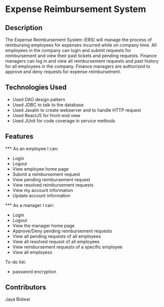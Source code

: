 # Expense Reimbursement System

## Description
The Expense Reimbursement System (ERS) will manage the process of reimbursing employees for expenses incurred while on company time. All employees in the company can login and submit requests for reimbursement and view their past tickets and pending requests. Finance managers can log in and view all reimbursement requests and past history for all employees in the company. Finance managers are authorized to approve and deny requests for expense reimbursement.

## Technologies Used
* Used DAO design pattern 
* Used JDBC to talk to the database
* Used Javalin to create webserver and to handle HTTP request
* Used ReactJS for front-end view
* Used JUnit for code coverage in service methods
## Features

*** As an employee I can:
* Login
* Logout
* View employee home page
* Submit a reimbursement request
* View pending reimbursement request
* View resolved reimbursement requests
* View my account information
* Update account information

*** As a manager I can:
* Login
* Logout
* View the manager home page
* Approve/Deny pending reimbursement requests
* View all pending requests of all employees
* View all resolved request of all employees
* View reimbursement requests of a specific employee
* View all employess

To-do list:
* password encryption

## Contributors
Jaya Bidwai

